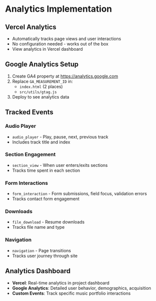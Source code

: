 # Analytics Implementation

## Vercel Analytics
- Automatically tracks page views and user interactions
- No configuration needed - works out of the box
- View analytics in Vercel dashboard

## Google Analytics Setup
1. Create GA4 property at https://analytics.google.com
2. Replace `GA_MEASUREMENT_ID` in:
   - `index.html` (2 places)
   - `src/utils/gtag.js`
3. Deploy to see analytics data

## Tracked Events

### Audio Player
- `audio_player` - Play, pause, next, previous track
- Includes track title and index

### Section Engagement
- `section_view` - When user enters/exits sections
- Tracks time spent in each section

### Form Interactions
- `form_interaction` - Form submissions, field focus, validation errors
- Tracks contact form engagement

### Downloads
- `file_download` - Resume downloads
- Tracks file name and type

### Navigation
- `navigation` - Page transitions
- Tracks user journey through site

## Analytics Dashboard
- **Vercel**: Real-time analytics in project dashboard
- **Google Analytics**: Detailed user behavior, demographics, acquisition
- **Custom Events**: Track specific music portfolio interactions